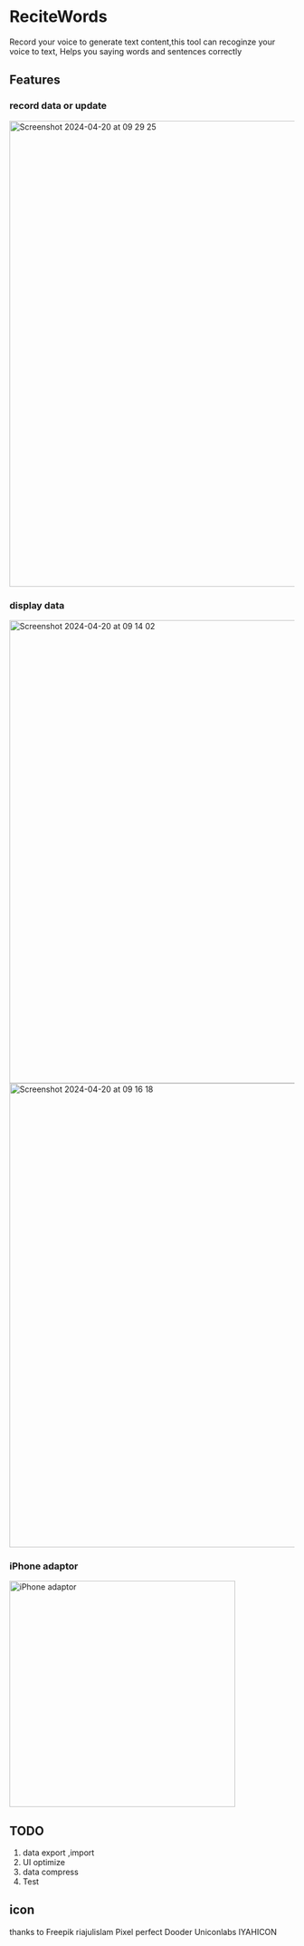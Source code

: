 # ReciteWords

Record your voice to generate text content,this tool can recoginze your voice to text, Helps you saying words and sentences correctly


## Features

### record data or update
<img width="822" alt="Screenshot 2024-04-20 at 09 29 25" src="https://github.com/jakejone/ReciteWords/assets/3777462/7951eb45-e5c2-496b-965a-91933519d924">



### display data

<img width="817" alt="Screenshot 2024-04-20 at 09 14 02" src="https://github.com/jakejone/ReciteWords/assets/3777462/b2a2a3da-c516-4a3e-a8d8-40fb15a7d6f4">

<img width="819" alt="Screenshot 2024-04-20 at 09 16 18" src="https://github.com/jakejone/ReciteWords/assets/3777462/7d739461-4fe3-42b8-af36-d208b15362b7">




### iPhone adaptor


<img width="399" alt="iPhone adaptor" src="https://github.com/jakejone/ReciteWords/assets/3777462/c2507f81-9943-4b57-b018-043335af9442">






## TODO
1. data export ,import
2. UI optimize
3. data compress
4. Test
   

## icon
thanks to 
Freepik
riajulislam
Pixel perfect
Dooder
Uniconlabs
IYAHICON

